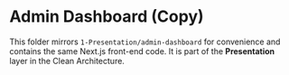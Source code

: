 # Admin Dashboard (Copy)

This folder mirrors `1-Presentation/admin-dashboard` for convenience and
contains the same Next.js front-end code. It is part of the **Presentation**
layer in the Clean Architecture.

